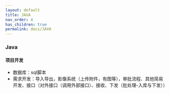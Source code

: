 ```yaml
---
layout: default
title: JAVA
nav_order: 4
has_children: true
permalink: docs/JAVA
---
```


### Java

#### 项目开发
- 数据库：sql脚本
- 需求开发：导入导出，影像系统（上传附件，有图等），审批流程、其他简易开发、接口（对外接口（调用外部接口）、接收、下发（批处理-入库与下发））